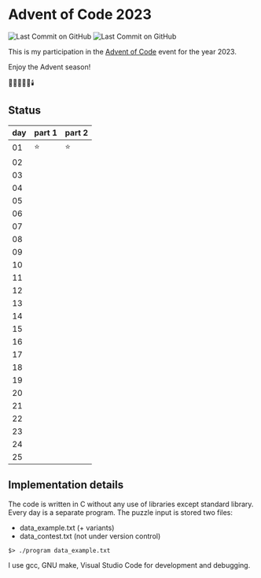 # Advent of Code 2023

![Last Commit on GitHub](https://img.shields.io/github/license/piscilus/aoc23)
![Last Commit on GitHub](https://img.shields.io/github/last-commit/piscilus/aoc23)

This is my participation in the [Advent of Code](https://adventofcode.com/2023)
event for the year 2023.

Enjoy the Advent season!

🌟🎄🎅🎁🔔🕯️

## Status

| day | part 1 | part 2 |
|-----|--------|--------|
| 01  | ⭐      | ⭐      |
| 02  |        |        |
| 03  |        |        |
| 04  |        |        |
| 05  |        |        |
| 06  |        |        |
| 07  |        |        |
| 08  |        |        |
| 09  |        |        |
| 10  |        |        |
| 11  |        |        |
| 12  |        |        |
| 13  |        |        |
| 14  |        |        |
| 15  |        |        |
| 16  |        |        |
| 17  |        |        |
| 18  |        |        |
| 19  |        |        |
| 20  |        |        |
| 21  |        |        |
| 22  |        |        |
| 23  |        |        |
| 24  |        |        |
| 25  |        |        |

## Implementation details

The code is written in C without any use of libraries except standard library.
Every day is a separate program. The puzzle input is stored two files:

- data_example.txt (+ variants)
- data_contest.txt (not under version control)

```console
$> ./program data_example.txt
```

I use gcc, GNU make, Visual Studio Code for development and debugging.
